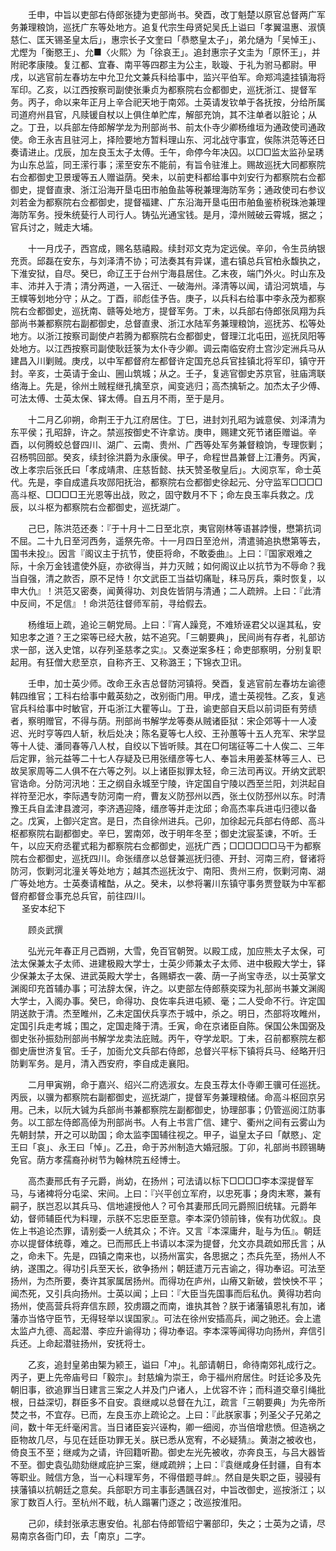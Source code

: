 <!-- { "loadSidebar": true } -->
　　壬申，中旨以吏部右侍郎张捷为吏部尚书。癸酉，改丁魁楚以原官总督两广军务兼理粮饷，巡抚广东等处地方。追复代宗生母贤妃吴氏上谥曰「孝翼温惠、淑慎慈仁、匡天锡圣皇太后」，惠宗长子文奎曰「恭愍皇太子」，弟允熥为「吴悼王」、尤熞为「衡愍王」、允■〈火熙〉为「徐哀王」。追封惠宗子文圭为「原怀王」，并附祀孝康陵。复江都、宜春、南平等四郡主为公主，耿璇、于礼为驸马都尉。甲戌，以逃官前左春坊左中允卫允文兼兵科给事中，监兴平伯军。命郑鸿逵挂镇海将军印。乙亥，以江西按察司副使张秉贞为都察院右佥都御史，巡抚浙江、提督军务。丙子，命以来年正月上辛合祀天地于南郊。土英请发钦单于各抚按，分给所属司道府州县官，凡赎锾自杖以上俱住单贮库，解部充饷，其不注单者以脏论；从之。丁丑，以兵部左侍郎解学龙为刑部尚书、前太仆寺少卿杨维垣为通政使司通政使。命王永吉且驻河上，择险要地方暂料理山东、河北战守事宜，俟陈洪范等还日奏请进止。戊辰，加左良玉太子太傅。壬午，命停今年决囚。以□□监太监孙呈琇为山东总监，同王潆行事；潆至安东不能前，有旨令驻淮上。赐故巡抚大同都察院右佥都御史卫景瑷等五人赠谥荫。癸未，以前吏科都给事中刘安行为都察院右佥都御史，提督直隶、浙江沿海开垦屯田市舶鱼盐等税兼理海防军务；通政使司右参议刘若金为都察院右佥都御史，提督福建、广东沿海开垦屯田市舶鱼鉴桥税珠池兼理海防军务。授朱统甆行人司行人。铸弘光通宝钱。是月，漳州贼破云霄城，据之；官兵讨之，贼走大埔。

　　十一月戊子，西宫成，赐名慈禧殿。续封邓文克为定远侯。辛卯，令生员纳银充贡。邱磊在安东，与刘泽清不协；可法奏其有异谋，遣右镇总兵官柏永馥执之，下淮安狱，自尽。癸巳，命辽王于台州宁海县居住。乙末夜，端门外火。时山东及丰、沛并入于清；清分两道，一入宿迁、一破海州。泽清等以闻，请沿河筑墙，与王幞等划地分守；从之。丁酉，祁彪佳予告。庚子，以兵科右给事中李永茂为都察院右佥都御史，巡抚南、赣等处地方，提督军务。丁未，以兵部右侍郎张凤翔为兵部尚书兼都察院右副都御史，总督直隶、浙江水陆军务兼理粮饷，巡抚苏、松等处地方。以浙江按察司副使卢若腾为都察院右佥都御史，督理江北屯田，巡抚凤阳等处地方。以江西按察司副使耿廷箓为太仆寺少卿。调云南临安府土宫沙定洲兵马从建昌入川剿贼。庚戌，以中军都督府左都督许定国充总兵官挂镇北将军印，镇守开封。辛亥，士英请于金山、圌山筑城；从之。壬子，复逃官御史苏京官，驻庙湾联络海上。先是，徐州土贼程继孔擒至京，闻变逃归；高杰擒斩之。加杰太子少傅、可法太傅、士英太保、铎太傅。自五月不雨，至于是月。

　　十二月乙卯朔，命荆王于九江府居住。丁巳，进封刘孔昭为诚意侯、刘泽清为东平侯；孔昭辞，许之。禁巡按御史不许拿访。庚申，赐建文死节诸臣赠谥。辛酉，以何腾蛟总督四川、湖广、云南、贵州、广西等处军务兼督粮饷，专理恢剿；召杨鹗回部。癸亥，续封徐洪爵为永康侯。甲子，命程世昌兼督上江漕务。丙寅，改上孝宗后张氏曰「孝成靖肃、庄慈哲懿、扶天赞圣敬皇后」。大阅京军，命士英代。先是，李自成遣兵攻郧阳抚治，都察院右佥都御史徐起元、分守监军□□□□高斗枢、□□□□王光恩等出战，败之，固守数月不下；命左良玉率兵救之。戊辰，以斗枢为都察院右佥都御史，巡抚湖广。

　　己巳，陈洪范还奏：『于十月十二日至北京，夷官刚林等语甚誖慢，懋第抗词不屈。二十九日至河西务，遥祭先帝。十一月四日至沧州，清遣骑追执懋第等去，国书未投』。因言『阁议主于抗节，使臣将命，不敢委曲』。上曰：『国家艰难之际，十余万金钱遣使外庭，亦欲得当，并力灭贼；如何阁议止以抗节为不辱命？我当自强，清之款否，原不足恃！尔文武臣工当益切痛耻，秣马厉兵，乘时恢复，以申大仇』！洪范又密奏，闻黄得功、刘良佐皆阴与清通；二人疏辨。上曰：『此清中反间，不足信』！命洪范往督师军前，寻给假去。

　　杨维垣上疏，追论三朝党局。上曰：『宵人躁竞，不难矫诬君父以逞其私，安知忠孝之道？王之寀等已经大赦，姑不追究。「三朝要典」，民间尚有存者，礼部访求一部，送入史馆，以存列圣慈孝之实』。又奏逆案多枉；命吏部察明，分别复职起用。有狂僧大悲至京，自称齐王、又称潞王；下锦衣卫讯。

　　壬申，加士英少师。改命王永吉总督防河镇将。癸酉，复逃官前左春坊左谕德韩四维官；工科右给事中戴英劾之，改别衙门用。甲戌，遣士英视牲。乙亥，复逃官兵科给事中时敏官，开屯浙江大瞿等山。丁丑，谕吏部自天启以前词臣有劳绩者，察明赠官，不得与荫。刑部尚书解学龙等奏从贼诸臣狱：宋企郊等十一人凌迟、光时亨等四人斩，秋后处决；陈名夏等七人绞、王孙蕙等十五人充军、宋学显等十人徒、潘同春等八人杖，自绞以下皆听赎。其在□何瑞征等二十人俟二、三年后定罪，翁元益等二十七人存疑及已用张缙彦等七人、奉旨未用姜荃林等三人、已故吴家周等二人俱不在六等之列。以上诸臣拟罪太轻，命三法司再议。开纳文武职官诰命。分防河汛地：王之纲自永城至宁陵，许定国自宁陵以西至兰阳，刘洪起自祥符至汜水，李际遇专防河南一府，曹友义防邳州以西，张土仪防邳州以东。时清豫王兵自孟津县渡河，李济遇迎降，缙彦等并走沈邱；命高杰率兵进屯归德以备之。戊寅，上御兴定宫。是日，杰自徐州进兵。己卯，加徐起元兵部右侍郎、高斗枢都察院右副都御史。辛巳，罢南郊，改于明年冬至；御史沈宸荃谏，不听。壬午，以应天府丞瞿式耜为都察院右佥都御史，巡抚广西；□□□□□□马干为都察院右佥都御史，巡抚四川。命张缙彦以总督兼巡抚归德、开封、河南三府，督诸将防河，恢剿河北潼关等处地方；越其杰巡抚汝宁、南阳、贵州三府，恢剿河南、湖广等处地方。士英奏请榷酤，从之。癸未，以参将署川东镇守事务贾登联为中军都督府都督佥事充总兵官，前往四川。  
　 
圣安本纪下

　　顾炎武撰

　　弘光元年春正月己酉朔，大雪，免百官朝贺。以殿工成，加应熊太子太保，可法太保兼太子太师、进建极殿大学士，士英少师兼太子太师、进中极殿大学士，铎少保兼太子太保、进武英殿大学士，各赐蟒衣一袭、荫一子尚宝寺丞，以士英掌文渊阁印充首辅办事；可法辞太保，许之。以吏部左侍郎蔡奕琛为礼部尚书兼文渊阁大学士，入阁办事。癸巳，命得功、良佐率兵进屯颍、毫；二人受命不行。许定国阴送款于清。杰至睢州，乙未定国伏兵享杰于城中，杀之。明日，杰部将攻睢州，定国引兵走考城；围之，定国走降于清。壬寅，命在京诸臣自陈。保国公朱国弼及御史张孙振劾刑部尚书解学龙卖法庇贼。丙午，夺学龙职。丁未，召前都察院左都御史唐世济复官。壬子，加衙允文兵部右侍郎，总督兴平标下镇将兵马、经略开归防剿军务。是月，清入西安府，李自成走襄阳。

　　二月甲寅朔，命于嘉兴、绍兴二府选淑女。左良玉荐太仆寺卿王骥可任巡抚。丙辰，以骥为都察院右副都御史，巡抚湖广，提督军务兼理粮储。命高斗枢回京另用。己未，以阮大铖为兵部尚书兼都察院左副都御史，协理部事；仍管巡阅江防事务。以工部左侍郎高倬为刑部尚书。人有上书言广信、建宁、衢州之间有云雾山为先朝封禁，开之可以助国；命太监李国辅往视之。甲子，谥皇太子曰「献愍」、定王曰「哀」、永王曰「悼」。乙丑，命于苏州制造大婚冠服。丁卯，礼部尚书顾锡畴免官。荫方孝孺裔孙树节为翰林院五经博士。

　　高杰妻邢氏有子元爵，尚幼，在扬州；可法请以标下□□□□李本深提督军马，与诸裨将分屯梁、宋间。上曰：『兴平创立军府，以忠死事；身肉末寒，兼有嗣子，朕岂忍以其兵马、信地遽授他人？可令其妻邢氏同元爵照旧统辖。元爵年幼，督师辅臣代为料理，示朕不忘忠臣至意。李本深仍领前锋，俟有功优叙』。良佐上书追论杰罪，请别委一人统其众；不许。又言『本深庸弁，耻与为伍』。朝廷亦以提督体统尊，难之。已而邢氏上书请以本深为提督，允文亦具疏如邢氏言；从之，命未下。先是，四镇之南来也，以扬州富实，各思据之；杰兵先至，扬州人不纳，遂围之。得功引兵至天长，欲争扬州；朝廷遣万元吉谕之，得功奉诏。可法至扬州，为杰所要，奏许其家属居扬州。而得功在庐州，山瘠又新破，尝怏怏不平；闻杰死，又引兵向扬州。士英以闻；上曰：『大臣当先国事而后私仇。黄得功若向扬州，使高营兵将弃信东顾，狡虏蹑之而南，谁执其咎？朕于诸藩镇恩礼有加，诸藩亦当恪守臣节，无得轻举以误国家』。可法在徐州安插高兵，闻之驰还。会上遣太监卢九德、高起潜、李应升谕得功；得功奉诏。李本深等闻得功向扬州，弃信引兵还。上命起潜驻扬州，安抚将士。

　　乙亥，追封皇弟由榘为颍王，谥曰「冲」。礼部请朝日，命待南郊礼成行之。丙子，更上先帝庙号曰「毅宗」。封慈爚为崇王，命于福州府居住。时廷论多及先朝旧事，欲追罪当日建言三案之人并及门户诸人，上优容不许；而科道交章引绳批根，日益深切，群臣多不自安。袁继咸以总督在九江，疏言「三朝要典」为先帝所焚之书，不宜存。已而，左良玉亦上疏论之。上曰：『此朕家事；列圣父子兄弟之间，数十年无纤毫闲言。当日诸臣妄兴诬构，卿一细阅，亦当倍增悲愤。但造祸之臣物故几尽，与见在廷臣功罪无关。朕已悉从宽宥，不必疑猜』。黄澍之被收也，倚良玉不至；继咸为之请，许回籍听勘。御史左光先被收，亦奔良玉，与吕大器皆不至。御史袁弘勋劾继咸庇护三案，继咸疏辨；上曰：『袁继咸身任封疆，自有本等职业。贼信方急，当一心料理军务，不得借题寻衅』。然自是失职之臣，骎骎有挟藩镇以抗朝廷之意矣。兵部职方司主事彭遇颽召对，中旨改御史，巡按浙江；以家丁数百人行。至杭州不戢，杭人蹋署门逐之；改巡按淮阳。

　　己卯，续封张承志惠安伯。礼部右侍郎管绍宁署部印，失之；士英为之请，尽易南京各衙门印，去「南京」二字。

